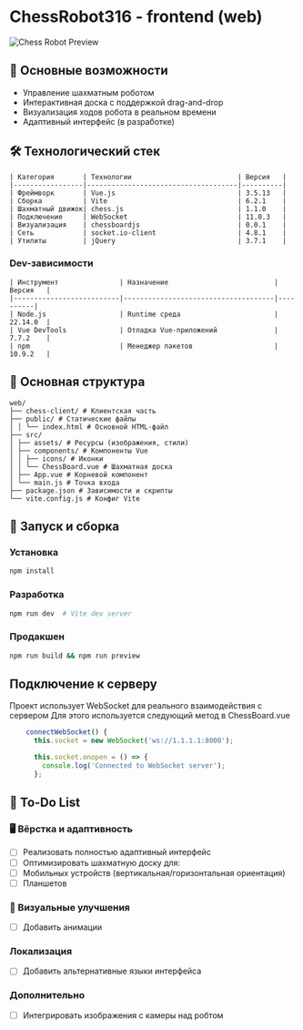 # ChessRobot316 - frontend (web)

![Chess Robot Preview](https://github.com/jfunfor/chess_robot/raw/main/docs/preview.gif)

## 🌟 Основные возможности
- Управление шахматным роботом
- Интерактивная доска с поддержкой drag-and-drop
- Визуализация ходов робота в реальном времени
- Адаптивный интерфейс (в разработке)


## 🛠 Технологический стек
```
| Категория       | Технологии                          | Версия   |
|-----------------|-------------------------------------|----------|
| Фреймворк       | Vue.js                              | 3.5.13   |
| Сборка          | Vite                                | 6.2.1    |
| Шахматный движок| chess.js                            | 1.1.0    |
| Подключение     | WebSocket                           | 11.0.3   |
| Визуализация    | chessboardjs                        | 0.0.1    |
| Сеть            | socket.io-client                    | 4.8.1    |
| Утилиты         | jQuery                              | 3.7.1    |

```

### Dev-зависимости
```
| Инструмент               | Назначение                          | Версия   |
|--------------------------|-------------------------------------|----------|
| Node.js                  | Runtime среда                       | 22.14.0  |
| Vue DevTools             | Отладка Vue-приложений              | 7.7.2    |
| npm                      | Менеджер пакетов                    | 10.9.2   |     
```


## 📁 Основная структура 
```
web/
├── chess-client/ # Клиентская часть        
├── public/ # Статические файлы
│ │ └── index.html # Основной HTML-файл      
├── src/                 
│ ├── assets/ # Ресурсы (изображения, стили)                  
│ ├── components/ # Компоненты Vue                 
│ │ ├── icons/ # Иконки                  
│ │ └── ChessBoard.vue # Шахматная доска              
│ ├── App.vue # Корневой компонент          
│ └── main.js # Точка входа            
├── package.json # Зависимости и скрипты 
└── vite.config.js # Конфиг Vite
```

## 🚀 Запуск и сборка
### Установка
```sh
npm install
```
### Разработка
```sh
npm run dev  # Vite dev server
```
### Продакшен
```sh
npm run build && npm run preview
```

## Подключение к серверу 
Проект использует WebSocket для реального взаимодействия с сервером
Для этого используется следующий метод в ChessBoard.vue
```js
    connectWebSocket() {
      this.socket = new WebSocket('ws://1.1.1.1:8000');

      this.socket.onopen = () => {
        console.log('Connected to WebSocket server');
      };
```
## 📝 To-Do List
### 🖥 Вёрстка и адаптивность
- [ ] Реализовать полностью адаптивный интерфейс
- [ ]  Оптимизировать шахматную доску для:
  - [ ] Мобильных устройств (вертикальная/горизонтальная ориентация)
  - [ ] Планшетов
### 🎨 Визуальные улучшения
- [ ] Добавить анимации
### Локализация
- [ ] Добавить альтернативные языки интерфейса
### Дополнительно 
- [ ] Интегрировать изображения с камеры над робтом

